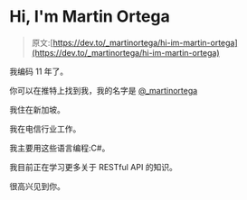 # Hi, I'm Martin Ortega

> 原文:[https://dev.to/_martinortega/hi-im-martin-ortega](https://dev.to/_martinortega/hi-im-martin-ortega)

我编码 11 年了。

你可以在推特上找到我，我的名字是 [@_martinortega](https://twitter.com/_martinortega)

我住在新加坡。

我在电信行业工作。

我主要用这些语言编程:C#。

我目前正在学习更多关于 RESTful API 的知识。

很高兴见到你。